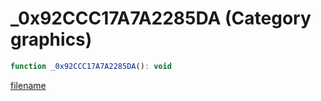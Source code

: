 # _0x92CCC17A7A2285DA (Category graphics)

```js
function _0x92CCC17A7A2285DA(): void
```

[filename](_0x92CCC17A7A2285DA_m.md ':include')